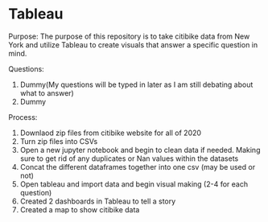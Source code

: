 # Tableau



Purpose: The purpose of this repository is to take citibike data from New York and utilize Tableau to create visuals that answer a specific question in mind.


Questions: 

1. Dummy(My questions will be typed in later as I am still debating about what to answer)
2. Dummy


Process: 
1. Downlaod zip files from citibike website for all of 2020
2. Turn zip files into CSVs
3. Open a new jupyter notebook and begin to clean data if needed. Making sure to get rid of any duplicates or Nan values within the datasets
4. Concat the different dataframes together into one csv (may be used or not) 
5. Open tableau and import data and begin visual making (2-4 for each question)
6. Created 2 dashboards in Tableau to tell a story
7. Created a map to show citibike data
